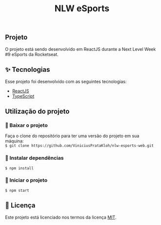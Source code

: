 <h1 align="center">
  NLW eSports 
</h1>

<br>

##  Projeto

O projeto está sendo desenvolvido em ReactJS durante a Next Level Week #9 eSports da Rocketseat.

## ✨ Tecnologias

Esse projeto foi desenvolvido com as seguintes tecnologias:

- [ReactJS](https://reactjs.org/)
- [TypeScript](https://www.typescriptlang.org/)

## Utilização do projeto

### 💾 Baixar o projeto
Faça o clone do repositório para ter uma versão do projeto em sua máquina:<br/>
`$ git clone https://github.com/ViniciusPrataKloh/nlw-esports-web.git`

### 🧰 Instalar dependências
`$ npm install`  

### 🚀 Iniciar o projeto
`$ npm start`
<br />


## 📝 Licença
Este projeto está licenciado nos termos da licença [MIT](https://github.com/ViniciusPrataKloh/nlw-esports-web.git/blob/main/LICENSE). 
